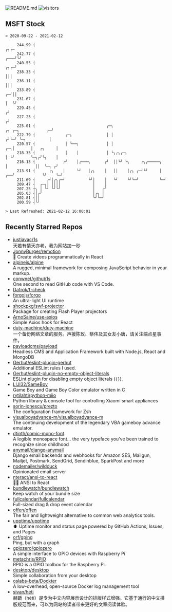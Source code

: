 ![README.md](https://github.com/Gerhut/Gerhut/workflows/README.md/badge.svg)
![visitors](https://visitors.vercel.app/Gerhut/Gerhut?token=8cf69d1f6813d272ef062726b6070c9be4ff72038cfe5a7ded7384a8da65d866)

## MSFT Stock

```
> 2020-09-22 - 2021-02-12

     244.99 ┤                                                                                               ╭╮╭─ 
     242.77 ┤                                                                                           ╭───╯╰╯  
     240.55 ┤                                                                                       ╭╮╭─╯        
     238.33 ┤                                                                                       │││          
     236.11 ┤                                                                                       │││          
     233.89 ┤                                                                                     ╭─╯││          
     231.67 ┤                                                                                     │  ╰╯          
     229.45 ┤                                                                                    ╭╯              
     227.23 ┤                                                                                   ╭╯               
     225.01 ┤                               ╭─╮                             ╭╮ ╭─╮            ╭─╯                
     222.79 ┤             ╭─╮               │ │                            ╭╯╰─╯ ╰─╮          │                  
     220.57 ┤             │ ╰──╮            │ │                         ╭─╮│       │   ╭╮     │                  
     218.35 ┤             │    │            │ ╰╮╭╮╭─╮                   │ ╰╯       ╰─╮╭╯╰╮    │                  
     216.13 ┤            ╭╯    │╭───╮      ╭╯  ││╰╯ ╰╮     ╭╮╭─────╮    │            ││  ╰─╮ ╭╯                  
     213.91 ┤      ╭╮    │     ╰╯   │╭╮    │   ││    │╭╮ ╭─╯╰╯     │ ╭──╯            ╰╯    ╰─╯                   
     211.69 ┤     ╭╯│╭╮╭─╯          ╰╯│    │   ╰╯    ╰╯╰─╯         ╰─╯                                           
     209.47 ┤  ╭─╮│ ││││              │    │                                                                     
     207.25 ┼╮ │ ╰╯ ╰╯╰╯              │   ╭╯                                                                     
     205.03 ┤│╭╯                      │╭╮ │                                                                      
     202.81 ┤││                       ╰╯╰─╯                                                                      
     200.59 ┤╰╯                                                                                                  

> Last Refreshed: 2021-02-12 16:00:01
```

## Recently Starred Repos

- [justjavac/1s](https://github.com/justjavac/1s)  
  天若有情天亦老，我为网站加一秒
- [JonnyBurger/remotion](https://github.com/JonnyBurger/remotion)  
  🎥      Create videos programmatically in React
- [alpinejs/alpine](https://github.com/alpinejs/alpine)  
  A rugged, minimal framework for composing JavaScript behavior in your markup.
- [conwnet/github1s](https://github.com/conwnet/github1s)  
  One second to read GitHub code with VS Code.
- [Dafrok/f-check](https://github.com/Dafrok/f-check)  
- [forgojs/forgo](https://github.com/forgojs/forgo)  
  An ultra-light UI runtime
- [shockpkg/swf-projector](https://github.com/shockpkg/swf-projector)  
  Package for creating Flash Player projectors
- [ArnoSaine/use-axios](https://github.com/ArnoSaine/use-axios)  
  Simple Axios hook for React
- [duty-machine/duty-machine](https://github.com/duty-machine/duty-machine)  
  一个备份网络文章的服务。声援陈玫、蔡伟及其女友小唐，请关注端点星事件。
- [payloadcms/payload](https://github.com/payloadcms/payload)  
  Headless CMS and Application Framework built with Node.js, React and MongoDB
- [Gerhut/eslint-plugin-gerhut](https://github.com/Gerhut/eslint-plugin-gerhut)  
  Additional ESLint rules I used.
- [Gerhut/eslint-plugin-no-empty-object-literals](https://github.com/Gerhut/eslint-plugin-no-empty-object-literals)  
  ESLint plugin for disabling empty object literals (`{}`).
- [LIJI32/SameBoy](https://github.com/LIJI32/SameBoy)  
  Game Boy and Game Boy Color emulator written in C
- [rytilahti/python-miio](https://github.com/rytilahti/python-miio)  
  Python library & console tool for controlling Xiaomi smart appliances
- [sorin-ionescu/prezto](https://github.com/sorin-ionescu/prezto)  
  The configuration framework for Zsh
- [visualboyadvance-m/visualboyadvance-m](https://github.com/visualboyadvance-m/visualboyadvance-m)  
  The continuing development of the legendary VBA gameboy advance emulator.
- [dtinth/comic-mono-font](https://github.com/dtinth/comic-mono-font)  
  A legible monospace font... the very typeface you’ve been trained to recognize since childhood
- [anymail/django-anymail](https://github.com/anymail/django-anymail)  
  Django email backends and webhooks for Amazon SES, Mailgun, Mailjet, Postmark, SendGrid, Sendinblue, SparkPost and more
- [nodemailer/wildduck](https://github.com/nodemailer/wildduck)  
  Opinionated email server
- [nteract/ansi-to-react](https://github.com/nteract/ansi-to-react)  
  :guardsman: ANSI to React
- [bundlewatch/bundlewatch](https://github.com/bundlewatch/bundlewatch)  
  Keep watch of your bundle size
- [fullcalendar/fullcalendar](https://github.com/fullcalendar/fullcalendar)  
  Full-sized drag & drop event calendar
- [offen/offen](https://github.com/offen/offen)  
  The fair and lightweight alternative to common web analytics tools. 
- [upptime/upptime](https://github.com/upptime/upptime)  
  ⬆️ Uptime monitor and status page powered by GitHub Actions, Issues, and Pages
- [orf/gping](https://github.com/orf/gping)  
  Ping, but with a graph
- [gpiozero/gpiozero](https://github.com/gpiozero/gpiozero)  
  A simple interface to GPIO devices with Raspberry Pi
- [metachris/RPIO](https://github.com/metachris/RPIO)  
  RPIO is a GPIO toolbox for the Raspberry Pi.
- [desktop/desktop](https://github.com/desktop/desktop)  
  Simple collaboration from your desktop
- [oslabs-beta/Dockter](https://github.com/oslabs-beta/Dockter)  
  A low-overhead, open-source Docker log management tool
- [sivan/heti](https://github.com/sivan/heti)  
  赫蹏（hètí）是专为中文内容展示设计的排版样式增强。它基于通行的中文排版规范而来，可以为网站的读者带来更好的文章阅读体验。
